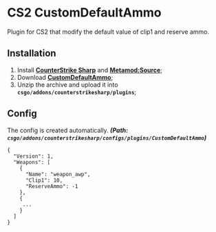 # CS2 CustomDefaultAmmo
Plugin for CS2 that modify the default value of clip1 and reserve ammo.

## Installation
1. Install **[CounterStrike Sharp](https://github.com/roflmuffin/CounterStrikeSharp/releases)** and **[Metamod:Source](https://www.sourcemm.net/downloads.php/?branch=master)**;
3. Download **[CustomDefaultAmmo](https://github.com/1Mack/CS2-CustomDefaultAmmo/releases)**;
4. Unzip the archive and upload it into **`csgo/addons/counterstrikesharp/plugins`**;

## Config
The config is created automatically. ***(Path: `csgo/addons/counterstrikesharp/configs/plugins/CustomDefaultAmmo`)***
```
{
  "Version": 1,
  "Weapons": [
    {
      "Name": "weapon_awp",
      "Clip1": 10,
      "ReserveAmmo": -1
    },
    {
     ...
    }
  ]
}
```
